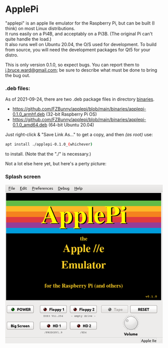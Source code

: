 # ApplePi
"applepi" is an apple IIe emulator for the Raspberry Pi, but can be built (I think) on most Linux distributions.  
It runs easily on a Pi4B, and acceptably on a Pi3B. (The original Pi can't quite handle the load.)  
It also runs well on Ubuntu 20.04, the O/S used for development.  To build from source, you will need the development packages for Qt5 for your distro.

This is only version 0.1.0, so expect bugs.   You can report them to j.bruce.ward@gmail.com; be sure to describe what must be done to bring the bug out.

### .deb files:
As of 2021-09-24, there are two .deb package files in directory [binaries].

- https://github.com/FZBunny/applepi/blob/main/binaries/applepi-0.1.0_armhf.deb   (32-bit Raspberry Pi OS)
- https://github.com/FZBunny/applepi/blob/main/binaries/applepi-0.1.0_amd64.deb   (64-bit Ubuntu 20.04)

Just right-click & "Save Link As..." to get a copy, and then *(as root)* use: 
```sh
apt install ./applepi-0.1.0_(whichever)
```
 to install.    (Note that the "./" is necessary.)

Not a lot else here yet, but here's a perty picture:
### Splash screen
![Screenshot of ApplePi](https://github.com/FZBunny/applepi/blob/main/images/Screenshot_2021-09-21_08-52-27.png)

[binaries]: <https://github.com/FZBunny/applepi/blob/main/binaries>
